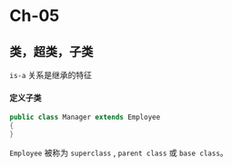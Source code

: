 # Ch-05

## 类，超类，子类

`is-a` 关系是继承的特征


#### 定义子类

```java
public class Manager extends Employee
{
}
```

`Employee` 被称为 `superclass` , `parent class` 或 `base class`。
<!--stackedit_data:
eyJoaXN0b3J5IjpbMTgyMzgyNTgyMV19
-->